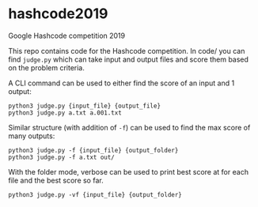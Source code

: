 # hashcode2019
Google Hashcode competition 2019

This repo contains code for the  Hashcode competition.
In code/ you can find `judge.py` which can take input and output files and score them based on the problem criteria.

A CLI command can be used to either find the score of an input and 1 output:
```
python3 judge.py {input_file} {output_file}
python3 judge.py a.txt a.001.txt
```

Similar structure (with addition of `-f`) can be used to find the max score of many outputs:
```
python3 judge.py -f {input_file} {output_folder}
python3 judge.py -f a.txt out/
```

With the folder mode, verbose can be used to print best score at for each file and the best score so far.
```
python3 judge.py -vf {input_file} {output_folder}
```

